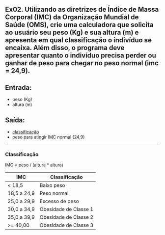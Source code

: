 ## Ex02. Utilizando as diretrizes de Índice de Massa Corporal (IMC) da Organização Mundial de Saúde (OMS), crie uma calculadora que solicita ao usuário seu peso (Kg) e sua altura (m) e apresenta em qual classificação o indivíduo se encaixa. Além disso, o programa deve apresentar quanto o indivíduo precisa perder ou ganhar de peso para chegar no peso normal (imc = 24,9).

## Entrada:
- peso (Kg)
- altura (m) 
## Saída:
- [classificação](#classificação)
- peso para atingir IMC normal (24,9)

---

### Classificação
IMC = peso / (altura * altura)

|IMC         | Classificação
|---         | ---
|< 18,5      | Baixo peso
|18,5 a 24,9 | Peso normal
|25,0 a 29,9 | Excesso de peso
|30,0 a 34,9 | Obesidade de Classe 1
|35,0 a 39,9 | Obesidade de Classe 2
|>= 40,00    | Obesidade de Classe 3